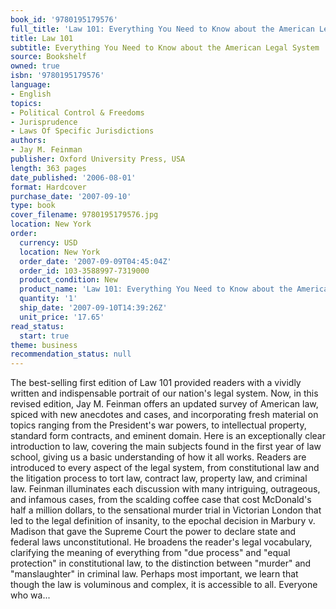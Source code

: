 ```yaml
---
book_id: '9780195179576'
full_title: 'Law 101: Everything You Need to Know about the American Legal System'
title: Law 101
subtitle: Everything You Need to Know about the American Legal System
source: Bookshelf
owned: true
isbn: '9780195179576'
language:
- English
topics:
- Political Control & Freedoms
- Jurisprudence
- Laws Of Specific Jurisdictions
authors:
- Jay M. Feinman
publisher: Oxford University Press, USA
length: 363 pages
date_published: '2006-08-01'
format: Hardcover
purchase_date: '2007-09-10'
type: book
cover_filename: 9780195179576.jpg
location: New York
order:
  currency: USD
  location: New York
  order_date: '2007-09-09T04:45:04Z'
  order_id: 103-3588997-7319000
  product_condition: New
  product_name: 'Law 101: Everything You Need to Know about the American Legal System'
  quantity: '1'
  ship_date: '2007-09-10T14:39:26Z'
  unit_price: '17.65'
read_status:
  start: true
theme: business
recommendation_status: null
---
```

The best-selling first edition of Law 101 provided readers with a vividly written and indispensable portrait of our nation's legal system. Now, in this revised edition, Jay M. Feinman offers an updated survey of American law, spiced with new anecdotes and cases, and incorporating fresh material on topics ranging from the President's war powers, to intellectual property, standard form contracts, and eminent domain.
Here is an exceptionally clear introduction to law, covering the main subjects found in the first year of law school, giving us a basic understanding of how it all works. Readers are introduced to every aspect of the legal system, from constitutional law and the litigation process to tort law, contract law, property law, and criminal law. Feinman illuminates each discussion with many intriguing, outrageous, and infamous cases, from the scalding coffee case that cost McDonald's half a million dollars, to the sensational murder trial in Victorian London that led to the legal definition of insanity, to the epochal decision in Marbury v. Madison that gave the Supreme Court the power to declare state and federal laws unconstitutional. He broadens the reader's legal vocabulary, clarifying the meaning of everything from "due process" and "equal protection" in constitutional law, to the distinction between "murder" and "manslaughter" in criminal law. Perhaps most important, we learn that though the law is voluminous and complex, it is accessible to all.
Everyone who wa...

